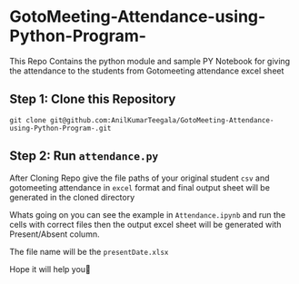 # GotoMeeting-Attendance-using-Python-Program-
This Repo Contains the python module and sample PY Notebook for giving the attendance to the students from Gotomeeting attendance excel sheet

## Step 1: Clone this Repository

```git
git clone git@github.com:AnilKumarTeegala/GotoMeeting-Attendance-using-Python-Program-.git
```

## Step 2: Run `attendance.py`

After Cloning Repo give the file paths of your original student `csv` and gotomeeting attendance in `excel` format and final output sheet will be generated in the cloned directory

Whats going on you can see the example in `Attendance.ipynb` and run the cells with correct files then the output excel sheet will be generated with Present/Absent column.

The file name will be the `presentDate.xlsx`


Hope it will help you🙂
